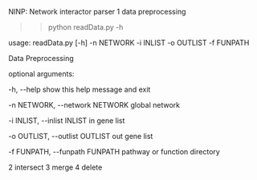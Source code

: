 NINP: Network interactor parser
1 data preprocessing
>>python readData.py -h

usage: readData.py [-h] -n NETWORK -i INLIST -o OUTLIST -f FUNPATH

Data Preprocessing

optional arguments:

  -h, --help            show this help message and exit
  
  -n NETWORK, --network NETWORK		global network
  
  -i INLIST, --inlist INLIST          in gene list
  
  -o OUTLIST, --outlist OUTLIST             out gene list
  
  -f FUNPATH, --funpath FUNPATH                pathway or function directory


2 intersect
3 merge
4 delete
